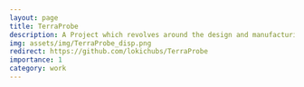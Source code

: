 ```yaml
---
layout: page
title: TerraProbe
description: A Project which revolves around the design and manufacturing of a soil collection sample robot
img: assets/img/TerraProbe_disp.png
redirect: https://github.com/lokichubs/TerraProbe
importance: 1
category: work
---
```

